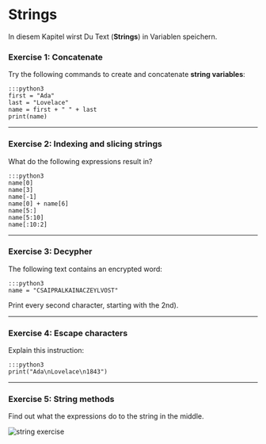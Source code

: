 
# Strings

In diesem Kapitel wirst Du Text (**Strings**) in Variablen speichern.

### Exercise 1: Concatenate

Try the following commands to create and concatenate **string variables**:

    :::python3
    first = "Ada"
    last = "Lovelace"
    name = first + " " + last
    print(name)

----

### Exercise 2: Indexing and slicing strings

What do the following expressions result in?

    :::python3
    name[0]
    name[3]
    name[-1]
    name[0] + name[6]
    name[5:]
    name[5:10]
    name[:10:2]

----

### Exercise 3: Decypher

The following text contains an encrypted word:

    :::python3
    name = "CSAIPRALKAINACZEYLVOST"

Print every second character, starting with the 2nd).

----

### Exercise 4: Escape characters

Explain this instruction:

    :::python3
    print("Ada\nLovelace\n1843")

----

### Exercise 5: String methods

Find out what the expressions do to the string in the middle.

![string exercise](../exercises/strings.png)

